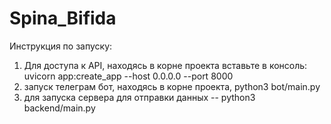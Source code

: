 # Spina_Bifida
Инструкция по запуску:
1. Для доступа к API, находясь в корне проекта вставьте в консоль: uvicorn app:create_app --host 0.0.0.0 --port 8000
2. запуск телеграм бот, находясь в корне проекта, python3 bot/main.py
3. для запуска сервера для отправки данных -- python3 backend/main.py
